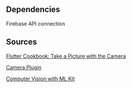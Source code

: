 ## Dependencies
Firebase API connection

## Sources

[Flutter Cookbook: Take a Picture with the Camera](https://flutter.dev/docs/cookbook/plugins/picture-using-camera#3-create-and-initialize-the-cameracontroller)

[Camera Plugin](https://pub.dev/packages/camera)

[Computer Vision with ML Kit](https://www.youtube.com/watch?v=ymyYUCrJnxU&t=234s)
